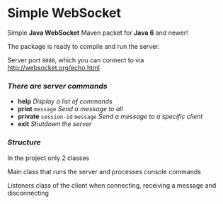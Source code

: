 Simple WebSocket
=====

Simple **Java WebSocket** Maven packet for **Java 6** and newer!

The package is ready to compile and run the server.

Server port `8080`, which you can connect to via http://websocket.org/echo.html

### *There are server commands*
 - **help** _Display a list of commands_
 - **print** `message` _Send a message to all_
 - **private** `session-id` `message` _Send a message to a specific client_
 - **exit** _Shutdown the server_

### *Structure*
In the project only 2 classes

Main class that runs the server and processes console commands

Listeners class of the client when connecting, receiving a message and disconnecting

